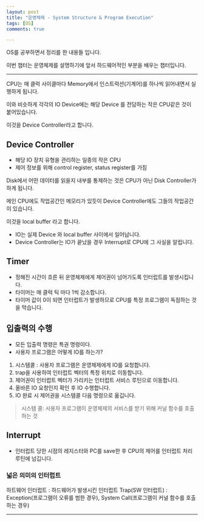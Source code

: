 ```yaml
---
layout: post
title: "운영체제 - System Structure & Program Execution"
tags: [OS]
comments: true

---
```


OS를 공부하면서 정리를 한 내용들 입니다.<br>

이번 챕터는 운영체제를 설명하기에 앞서 하드웨어적인 부분을 배우는 챕터입니다.

---

CPU는 매 클럭 사이클마다 Memory에서 인스트럭션(기계어)를 하나씩 읽어내면서 실행하게 됩니다.

이와 비슷하게 각각의 IO Device에는 해당 Device 를 전담하는 작은 CPU같은 것이 붙어있습니다.

이것을 Device Controller라고 합니다.

## Device Controller

* 해당 IO 장치 유형을 관리하는 일종의 작은 CPU
* 제어 정보를 위해 control register, status register를 가짐

Disk에서 어떤 데이터를 읽을지 내부를 통제하는 것은 CPU가 아닌 Disk Controller가 하게 됩니다. 

메인 CPU에도 작업공간인 메모리가 있듯이 Device Controller에도 그들의 작업공간이 있습니다.

이것을  local buffer 라고 합니다. 

* IO는 실제 Device 와 local buffer 사이에서 일어납니다.
* Device Controller는 IO가 끝났을 경우 Interrupt로 CPU에 그 사실을 알립니다.

## Timer
* 정해진 시간이 흐른 뒤 운영체제에게 제어권이 넘어가도록 인터럽트를 발생시킵니다.
* 타이머는 매 클럭 틱 마다 1씩 감소합니다.
* 타이머 값이 0이 되면 인터럽트가 발생하므로 CPU를 특정 프로그램이 독점하는 것을 막습니다.

## 입출력의 수행
* 모든 입출력 명령은 특권 명령이다.
*  사용자 프로그램은 어떻게 IO를 하는가?

1. 시스템콜 : 사용자 프로그램은 운영체제에게 IO를 요청합니다.
2. trap을 사용하여 인터럽트 벡터의 특정 위치로 이동합니다.
3. 제어권이 인터럽트 벡터가 가리키는 인터럽트 서비스 루틴으로 이동합니다.
4. 올바른 IO 요청인지 확인 후 IO 수행합니다.
5. IO 완료 시 제어권을 시스템콜 다음 명령으로 옮깁니다. 

> 시스템 콜: 사용자 프로그램이 운영체제의 서비스를 받기 위해 커널 함수를 호출하는 것

## Interrupt
* 인터럽트 당한 시점의 레지스터와 PC를 save한 후 CPU의 제어를 인터럽트 처리 루틴에 넘깁니다.

### 넓은 의미의 인터럽트

하트웨어 인터럽트 : 하드웨어가 발생시킨 인터럽트
Trap(SW 인터럽트) : Exception(프로그램이 오류를 범한 경우), System Call(프로그램이 커널 함수를 호출하는 경우)


---
